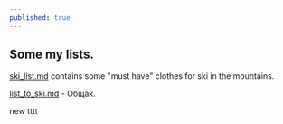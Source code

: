 ```yaml
---
published: true
---
```


## Some my lists.

[ski_list.md](https://bitbucket.org/stoyanovd/places/src/master/ski_list.md) contains some "must have" clothes for ski in the mountains.


[list_to_ski.md](https://bitbucket.org/stoyanovd/places/src/master/list_to_ski.md) - Общак.


new tttt